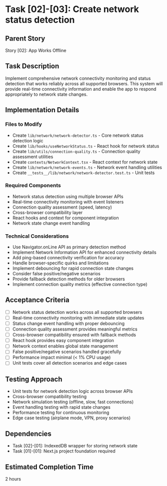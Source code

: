 # Task [02]-[03]: Create network status detection

## Parent Story

Story [02]: App Works Offline

## Task Description

Implement comprehensive network connectivity monitoring and status detection that works reliably
across all supported browsers. This system will provide real-time connectivity information and
enable the app to respond appropriately to network state changes.

## Implementation Details

### Files to Modify

- Create `lib/network/network-detector.ts` - Core network status detection logic
- Create `lib/hooks/useNetworkStatus.ts` - React hook for network status
- Create `lib/utils/connection-quality.ts` - Connection quality assessment utilities
- Create `contexts/NetworkContext.tsx` - React context for network state
- Create `lib/network/network-events.ts` - Network event handling utilities
- Create `__tests__/lib/network/network-detector.test.ts` - Unit tests

### Required Components

- Network status detection using multiple browser APIs
- Real-time connectivity monitoring with event listeners
- Connection quality assessment (speed, latency)
- Cross-browser compatibility layer
- React hooks and context for component integration
- Network state change event handling

### Technical Considerations

- Use Navigator.onLine API as primary detection method
- Implement Network Information API for enhanced connectivity details
- Add ping-based connectivity verification for accuracy
- Handle browser-specific quirks and limitations
- Implement debouncing for rapid connection state changes
- Consider false positive/negative scenarios
- Provide fallback detection methods for older browsers
- Implement connection quality metrics (effective connection type)

## Acceptance Criteria

- [ ] Network status detection works across all supported browsers
- [ ] Real-time connectivity monitoring with immediate state updates
- [ ] Status change event handling with proper debouncing
- [ ] Connection quality assessment provides meaningful metrics
- [ ] Cross-browser compatibility ensured with fallback methods
- [ ] React hook provides easy component integration
- [ ] Network context enables global state management
- [ ] False positive/negative scenarios handled gracefully
- [ ] Performance impact minimal (< 1% CPU usage)
- [ ] Unit tests cover all detection scenarios and edge cases

## Testing Approach

- Unit tests for network detection logic across browser APIs
- Cross-browser compatibility testing
- Network simulation testing (offline, slow, fast connections)
- Event handling testing with rapid state changes
- Performance testing for continuous monitoring
- Edge case testing (airplane mode, VPN, proxy scenarios)

## Dependencies

- Task [02]-[01]: IndexedDB wrapper for storing network state
- Task [01]-[01]: Next.js project foundation required

## Estimated Completion Time

2 hours
